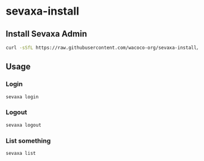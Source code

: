 # sevaxa-install

## Install Sevaxa Admin

```bash
curl -sSfL https://raw.githubusercontent.com/wacoco-org/sevaxa-install/main/latest/install.sh | sh
```

## Usage

### Login

```bash
sevaxa login
```

### Logout

```bash
sevaxa logout
```


### List something

```bash
sevaxa list
```
